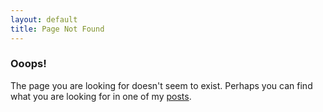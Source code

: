```yaml
---
layout: default
title: Page Not Found
---
```


### Ooops!

The page you are looking for doesn't seem to exist. Perhaps you can find what
you are looking for in one of my [posts][].

[posts]: http://michaelreneer.com/posts/ "Posts"
